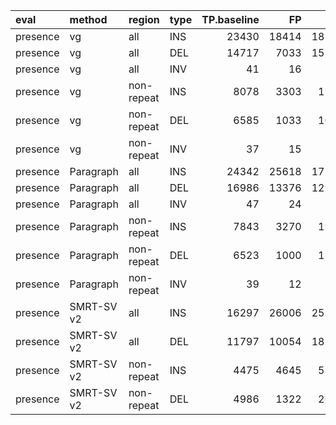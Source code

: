 |eval     |method     |region     |type | TP.baseline|    FP|    FN| precision| recall|    F1|
|:--------|:----------|:----------|:----|-----------:|-----:|-----:|---------:|------:|-----:|
|presence |vg         |all        |INS  |       23430| 18414| 18181|     0.564|  0.563| 0.564|
|presence |vg         |all        |DEL  |       14717|  7033| 15254|     0.677|  0.491| 0.569|
|presence |vg         |all        |INV  |          41|    16|   159|     0.719|  0.205| 0.319|
|presence |vg         |non-repeat |INS  |        8078|  3303|  1761|     0.709|  0.821| 0.761|
|presence |vg         |non-repeat |DEL  |        6585|  1033|  1040|     0.862|  0.864| 0.863|
|presence |vg         |non-repeat |INV  |          37|    15|    90|     0.712|  0.291| 0.413|
|presence |Paragraph  |all        |INS  |       24342| 25618| 17269|     0.493|  0.585| 0.535|
|presence |Paragraph  |all        |DEL  |       16986| 13376| 12985|     0.571|  0.567| 0.569|
|presence |Paragraph  |all        |INV  |          47|    24|   153|     0.662|  0.235| 0.347|
|presence |Paragraph  |non-repeat |INS  |        7843|  3270|  1996|     0.706|  0.797| 0.749|
|presence |Paragraph  |non-repeat |DEL  |        6523|  1000|  1102|     0.866|  0.856| 0.860|
|presence |Paragraph  |non-repeat |INV  |          39|    12|    88|     0.765|  0.307| 0.438|
|presence |SMRT-SV v2 |all        |INS  |       16297| 26006| 25314|     0.397|  0.392| 0.394|
|presence |SMRT-SV v2 |all        |DEL  |       11797| 10054| 18174|     0.544|  0.394| 0.457|
|presence |SMRT-SV v2 |non-repeat |INS  |        4475|  4645|  5364|     0.493|  0.455| 0.473|
|presence |SMRT-SV v2 |non-repeat |DEL  |        4986|  1322|  2639|     0.788|  0.654| 0.715|
